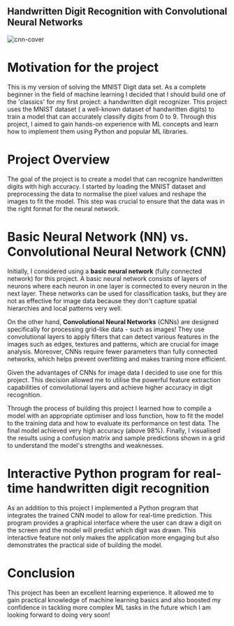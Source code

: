 ## Handwritten Digit Recognition with Convolutional Neural Networks
![cnn-cover](https://github.com/user-attachments/assets/d2056e55-19e5-40e8-8f1b-1091cae97bcb)

# Motivation for the project
This is my version of solving the MNIST Digit data set. As a complete beginner in the field of machine learning I decided that I should build one of the 'classics' for my first project: a handwritten digit recognizer. This project uses the MNIST dataset ( a well-known dataset of handwritten digits) to train a model that can accurately classify digits from 0 to 9. Through this project, I aimed to gain hands-on experience with ML concepts and learn how to implement them using Python and popular ML libraries.

# Project Overview
The goal of the project is to create a model that can recognize handwritten digits with high accuracy. I started by loading the MNIST dataset and preprocessing the data to normalise the pixel values and reshape the images to fit the model. This step was crucial to ensure that the data was in the right format for the neural network.

# Basic Neural Network (NN) vs. Convolutional Neural Network (CNN)
Initially, I considered using a **basic neural network** (fully connected network) for this project. A basic neural network consists of layers of neurons where each neuron in one layer is connected to every neuron in the next layer. These networks can be used for classification tasks, but they are not as effective for image data because they don't capture spatial hierarchies and local patterns very well.

On the other hand, **Convolutional Neural Networks** (CNNs) are designed specifically for processing grid-like data - such as images! They use convolutional layers to apply filters that can detect various features in the images such as edges, textures and patterns, which are crucial for image analysis. Moreover, CNNs require fewer parameters than fully connected networks, which helps prevent overfitting and makes training more efficient.

Given the advantages of CNNs for image data I decided to use one for this project. This decision allowed me to utilise the powerful feature extraction capabilities of convolutional layers and achieve higher accuracy in digit recognition.

Through the process of building this project I learned how to compile a model with an appropriate optimiser and loss function, how to fit the model to the training data and how to evaluate its performance on test data. The final model achieved very high accuracy (above 98%). Finally, I visualised the results using a confusion matrix and sample predictions shown in a grid to understand the model's strengths and weaknesses.

# Interactive Python program for real-time handwritten digit recognition
As an addition to this project I implemented a Python program that integrates the trained CNN model to allow for real-time prediction. This program provides a graphical interface where the user can draw a digit on the screen and the model will predict which digit was drawn. This interactive feature not only makes the application more engaging but also demonstrates the practical side of building the model.

# Conclusion
This project has been an excellent learning experience. It allowed me to gain practical knowledge of machine learning basics and also boosted my confidence in tackling more complex ML tasks in the future which I am looking forward to doing very soon!
